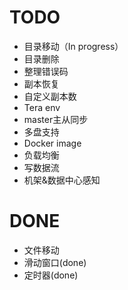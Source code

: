 TODO
========
* 目录移动（In progress）
* 目录删除
* 整理错误码
* 副本恢复
* 自定义副本数
* Tera env
* master主从同步
* 多盘支持
* Docker image
* 负载均衡
* 写数据流
* 机架&数据中心感知

DONE
========
* 文件移动
* 滑动窗口(done)
* 定时器(done)
